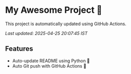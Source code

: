 # My Awesome Project 🚀

This project is automatically updated using GitHub Actions.

_Last updated: 2025-04-25 20:07:45 IST_

## Features
- Auto-update README using Python 🐍
- Auto Git push with GitHub Actions 🤖
